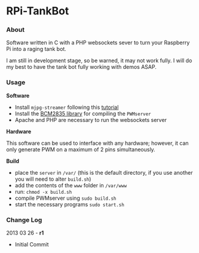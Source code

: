 RPi-TankBot
===========

### About ###

Software written in C with a PHP websockets sever to turn your Raspberry Pi into a raging tank bot.

I am still in development stage, so be warned, it may not work fully. I will do my best to have the tank bot fully working with demos ASAP.

### Usage ###

**Software**

* Install `mjpg-streamer` following this [tutorial](http://wolfpaulus.com/journal/embedded/raspberrypi_webcam)
* Install the [BCM2835 library](http://www.airspayce.com/mikem/bcm2835/) for compiling the `PWMserver`
* Apache and PHP are necessary to run the websockets server

**Hardware**

This software can be used to interface with any hardware; however, it can only generate PWM on a maximum of 2 pins simultaneously.

**Build**

* place the `server` in `/var/` (this is the default directory, if you use another you will need to alter `build.sh`)
* add the contents of the `www` folder in `/var/www`
* run: `chmod -x build.sh`
* compile PWMserver using `sudo build.sh`
* start the necessary programs `sudo start.sh`

### Change Log ###

2013 03 26 - **r1**

* Initial Commit
